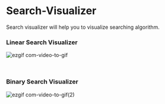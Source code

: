 # Search-Visualizer
Search visualizer will help you to visualize searching algorithm.
<br/>
### Linear Search Visualizer

![ezgif com-video-to-gif](https://github.com/Geeks-Vegeta/Search-Visualizer/assets/89457811/7c232fd9-9fcb-4e1f-a745-014adb7bf665)

<br/>

### Binary Search Visualizer

![ezgif com-video-to-gif(2)](https://github.com/Geeks-Vegeta/Search-Visualizer/assets/89457811/b6ef0308-f055-4eda-9bd1-8e1a54e9596d)
